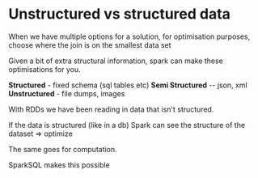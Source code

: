 # Unstructured vs structured data

When we have multiple options for a solution, for optimisation purposes,
choose where the join is on the smallest data set

Given a bit of extra structural information, spark can make these optimisations for you.

**Structured** - fixed schema (sql tables etc)
**Semi Structured** -- json, xml
**Unstructured** - file dumps, images

With RDDs we have been reading in data that isn't structured.

If the data is structured (like in a db) Spark can see the structure of the dataset => optimize

The same goes for computation.

SparkSQL makes this possible